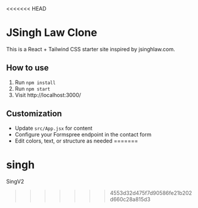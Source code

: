 <<<<<<< HEAD
# JSingh Law Clone

This is a React + Tailwind CSS starter site inspired by jsinghlaw.com.

## How to use

1. Run `npm install`
2. Run `npm start`
3. Visit http://localhost:3000/

## Customization

- Update `src/App.jsx` for content
- Configure your Formspree endpoint in the contact form
- Edit colors, text, or structure as needed
=======
# singh
SingV2
>>>>>>> 4553d32d475f7d90586fe21b202d660c28a815d3

